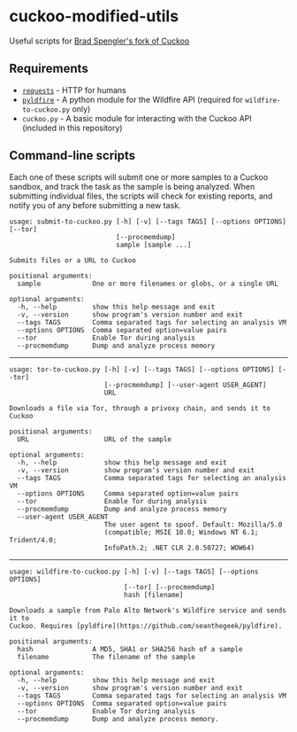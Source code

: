 # cuckoo-modified-utils
Useful scripts for [Brad Spengler's fork of Cuckoo](https://github.com/spender-sandbox/cuckoo-modified)

## Requirements
- [`requests`](https://pypi.python.org/pypi/requests/) - HTTP for humans
- [`pyldfire`](https://github.com/seanthegeek/pyldfire) - A python module for the Wildfire API (required for
`wildfire-to-cuckoo.py` only)
- `cuckoo.py` - A basic module for interacting with the Cuckoo API (included in this repository)

## Command-line scripts

Each one of these scripts will submit one or more samples to a Cuckoo sandbox, and track the task as the sample is
being analyzed. When submitting individual files, the scripts will check for existing reports, and notify you of any
before submitting a new task.

    usage: submit-to-cuckoo.py [-h] [-v] [--tags TAGS] [--options OPTIONS] [--tor]
                               [--procmemdump]
                               sample [sample ...]
    
    Submits files or a URL to Cuckoo
    
    positional arguments:
      sample             One or more filenames or globs, or a single URL
    
    optional arguments:
      -h, --help         show this help message and exit
      -v, --version      show program's version number and exit
      --tags TAGS        Comma separated tags for selecting an analysis VM
      --options OPTIONS  Comma separated option=value pairs
      --tor              Enable Tor during analysis
      --procmemdump      Dump and analyze process memory

--------------------------------------------------------------------------------

    usage: tor-to-cuckoo.py [-h] [-v] [--tags TAGS] [--options OPTIONS] [--tor]
                            [--procmemdump] [--user-agent USER_AGENT]
                            URL
    
    Downloads a file via Tor, through a privoxy chain, and sends it to Cuckoo
    
    positional arguments:
      URL                   URL of the sample
    
    optional arguments:
      -h, --help            show this help message and exit
      -v, --version         show program's version number and exit
      --tags TAGS           Comma separated tags for selecting an analysis VM
      --options OPTIONS     Comma separated option=value pairs
      --tor                 Enable Tor during analysis
      --procmemdump         Dump and analyze process memory
      --user-agent USER_AGENT
                            The user agent to spoof. Default: Mozilla/5.0
                            (compatible; MSIE 10.0; Windows NT 6.1; Trident/4.0;
                            InfoPath.2; .NET CLR 2.0.50727; WOW64)

-----------------------------------------------------------------------------

    usage: wildfire-to-cuckoo.py [-h] [-v] [--tags TAGS] [--options OPTIONS]
                                 [--tor] [--procmemdump]
                                 hash [filename]
    
    Downloads a sample from Palo Alto Network's Wildfire service and sends it to
    Cuckoo. Requires [pyldfire](https://github.com/seanthegeek/pyldfire).
    
    positional arguments:
      hash               A MD5, SHA1 or SHA256 hash of a sample
      filename           The filename of the sample
    
    optional arguments:
      -h, --help         show this help message and exit
      -v, --version      show program's version number and exit
      --tags TAGS        Comma separated tags for selecting an analysis VM
      --options OPTIONS  Comma separated option=value pairs
      --tor              Enable Tor during analysis
      --procmemdump      Dump and analyze process memory.